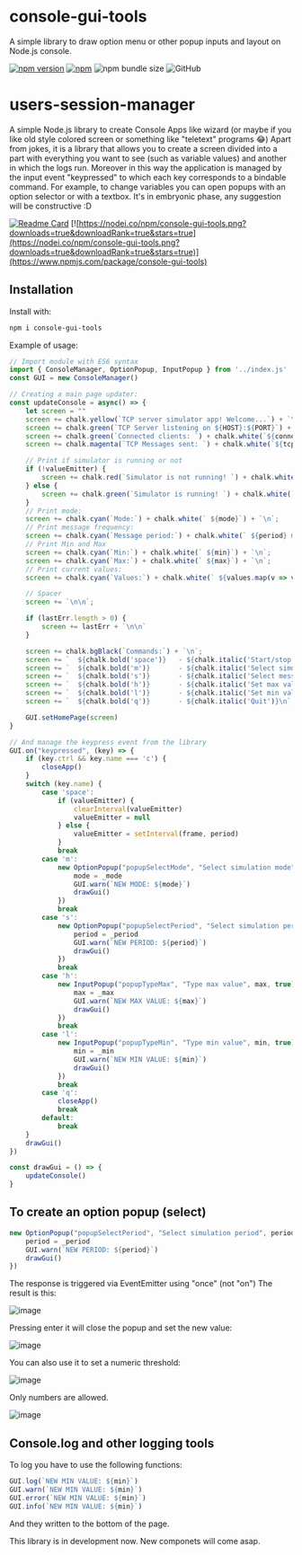 # console-gui-tools
 A simple library to draw option menu or other popup inputs and layout on Node.js console.

[![npm version](https://badge.fury.io/js/console-gui-tools.svg)](https://npmjs.com/package/console-gui-tools) [![npm](https://img.shields.io/npm/dt/console-gui-tools)](https://npmjs.com/package/console-gui-tools) ![npm bundle size](https://img.shields.io/bundlephobia/min/console-gui-tools) ![GitHub](https://img.shields.io/github/license/elius94/console-gui-tools)

# users-session-manager
A simple Node.js library to create Console Apps like wizard (or maybe if you like old style colored screen or something like "teletext" programs 😂)
Apart from jokes, it is a library that allows you to create a screen divided into a part with everything you want to see (such as variable values) and another in which the logs run.
Moreover in this way the application is managed by the input event "keypressed" to which each key corresponds to a bindable command.
For example, to change variables you can open popups with an option selector or with a textbox.
It's in embryonic phase, any suggestion will be constructive :D

 [![Readme Card](https://github-readme-stats.vercel.app/api/pin/?username=elius94&repo=console-gui-tools&theme=github_dark&show_icons=true)](https://github.com/Elius94/console-gui-tools) [![https://nodei.co/npm/console-gui-tools.png?downloads=true&downloadRank=true&stars=true](https://nodei.co/npm/console-gui-tools.png?downloads=true&downloadRank=true&stars=true)](https://www.npmjs.com/package/console-gui-tools)

## Installation

Install with:
```sh
npm i console-gui-tools
```

Example of usage:
```js
// Import module with ES6 syntax
import { ConsoleManager, OptionPopup, InputPopup } from '../index.js'
const GUI = new ConsoleManager()

// Creating a main page updater:
const updateConsole = async() => {
    let screen = ""
    screen += chalk.yellow(`TCP server simulator app! Welcome...`) + `\n`
    screen += chalk.green(`TCP Server listening on ${HOST}:${PORT}`) + `\n`
    screen += chalk.green(`Connected clients: `) + chalk.white(`${connectedClients}\n`)
    screen += chalk.magenta(`TCP Messages sent: `) + chalk.white(`${tcpCounter}`) + `\n\n`

    // Print if simulator is running or not
    if (!valueEmitter) {
        screen += chalk.red(`Simulator is not running! `) + chalk.white(`press 'space' to start`) + `\n`
    } else {
        screen += chalk.green(`Simulator is running! `) + chalk.white(`press 'space' to stop`) + `\n`
    }
    // Print mode:
    screen += chalk.cyan(`Mode:`) + chalk.white(` ${mode}`) + `\n`;
    // Print message frequency:
    screen += chalk.cyan(`Message period:`) + chalk.white(` ${period} ms`) + `\n`;
    // Print Min and Max
    screen += chalk.cyan(`Min:`) + chalk.white(` ${min}`) + `\n`;
    screen += chalk.cyan(`Max:`) + chalk.white(` ${max}`) + `\n`;
    // Print current values:
    screen += chalk.cyan(`Values:`) + chalk.white(` ${values.map(v => v.toFixed(4)).join('   ')}`) + `\n`;

    // Spacer
    screen += `\n\n`;

    if (lastErr.length > 0) {
        screen += lastErr + `\n\n`
    }

    screen += chalk.bgBlack(`Commands:`) + `\n`;
    screen += `  ${chalk.bold('space')}   - ${chalk.italic('Start/stop simulator')}\n`;
    screen += `  ${chalk.bold('m')}       - ${chalk.italic('Select simulation mode')}\n`;
    screen += `  ${chalk.bold('s')}       - ${chalk.italic('Select message period')}\n`;
    screen += `  ${chalk.bold('h')}       - ${chalk.italic('Set max value')}\n`;
    screen += `  ${chalk.bold('l')}       - ${chalk.italic('Set min value')}\n`;
    screen += `  ${chalk.bold('q')}       - ${chalk.italic('Quit')}\n`;

    GUI.setHomePage(screen)
}

// And manage the keypress event from the library
GUI.on("keypressed", (key) => {
    if (key.ctrl && key.name === 'c') {
        closeApp()
    }
    switch (key.name) {
        case 'space':
            if (valueEmitter) {
                clearInterval(valueEmitter)
                valueEmitter = null
            } else {
                valueEmitter = setInterval(frame, period)
            }
            break
        case 'm':
            new OptionPopup("popupSelectMode", "Select simulation mode", modeList, mode).show().once("confirm", (_mode) => {
                mode = _mode
                GUI.warn(`NEW MODE: ${mode}`)
                drawGui()
            })
            break
        case 's':
            new OptionPopup("popupSelectPeriod", "Select simulation period", periodList, period).show().once("confirm", (_period) => {
                period = _period
                GUI.warn(`NEW PERIOD: ${period}`)
                drawGui()
            })
            break
        case 'h':
            new InputPopup("popupTypeMax", "Type max value", max, true).show().once("confirm", (_max) => {
                max = _max
                GUI.warn(`NEW MAX VALUE: ${max}`)
                drawGui()
            })
            break
        case 'l':
            new InputPopup("popupTypeMin", "Type min value", min, true).show().once("confirm", (_min) => {
                min = _min
                GUI.warn(`NEW MIN VALUE: ${min}`)
                drawGui()
            })
            break
        case 'q':
            closeApp()
            break
        default:
            break
    }
    drawGui()
})

const drawGui = () => {
    updateConsole()
}

```

## To create an option popup (select)
```js
new OptionPopup("popupSelectPeriod", "Select simulation period", periodList, period).show().once("confirm", (_period) => {
    period = _period
    GUI.warn(`NEW PERIOD: ${period}`)
    drawGui()
})
```
The response is triggered via EventEmitter using "once" (not "on")
The result is this:

![image](https://user-images.githubusercontent.com/14907987/162258068-97fb5fd0-3546-430b-9a90-14dae6b72542.png)

Pressing enter it will close the popup and set the new value:

![image](https://user-images.githubusercontent.com/14907987/162258174-7b5bd516-608b-4e03-a549-502cffc4b0a2.png)

You can also use it to set a numeric threshold:

![image](https://user-images.githubusercontent.com/14907987/161997181-07993f9a-6ad2-4c77-a834-2bbc4ed53a1e.png)

Only numbers are allowed.

![image](https://user-images.githubusercontent.com/14907987/161997601-522eef0c-b3a8-47b8-b174-6cb12266fb1c.png)

## Console.log and other logging tools
To log you have to use the following functions:

```js
GUI.log(`NEW MIN VALUE: ${min}`)
GUI.warn(`NEW MIN VALUE: ${min}`)
GUI.error(`NEW MIN VALUE: ${min}`)
GUI.info(`NEW MIN VALUE: ${min}`)
```
And they written to the bottom of the page.

This library is in development now. New componets will come asap.
